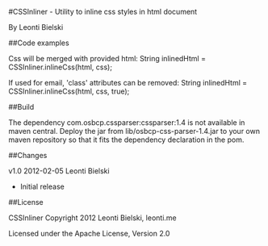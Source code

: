 #CSSInliner - Utility to inline css styles in html document

By Leonti Bielski

##Code examples

Css will be merged with provided html:
	String inlinedHtml = CSSInliner.inlineCss(html, css);

If used for email, 'class' attributes can be removed:
	String inlinedHtml = CSSInliner.inlineCss(html, css, true);

##Build

The dependency com.osbcp.cssparser:cssparser:1.4 is not available
in maven central. Deploy the jar from lib/osbcp-css-parser-1.4.jar
to your own maven repository so that it fits the dependency
declaration in the pom.

##Changes

v1.0 2012-02-05 Leonti Bielski

* Initial release

##License

CSSInliner
Copyright 2012 Leonti Bielski, leonti.me

Licensed under the Apache License, Version 2.0


